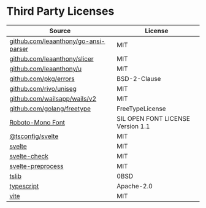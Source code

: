 # Third Party Licenses

| Source | License |
| --- | --- |
| [github.com/leaanthony/go-ansi-parser](https://github.com/leaanthony/go-ansi-parser/blob/v1.6.1/LICENSE) | MIT |
| [github.com/leaanthony/slicer](https://github.com/leaanthony/slicer/blob/v1.6.0/LICENSE) | MIT |
| [github.com/leaanthony/u](https://github.com/leaanthony/u/blob/v1.1.1/LICENSE) | MIT |
| [github.com/pkg/errors](https://github.com/pkg/errors/blob/v0.9.1/LICENSE) | BSD-2-Clause |
| [github.com/rivo/uniseg](https://github.com/rivo/uniseg/blob/v0.4.7/LICENSE.txt) | MIT |
| [github.com/wailsapp/wails/v2](https://github.com/wailsapp/wails/blob/v2.10.2/v2/LICENSE) | MIT |
| [github.com/golang/freetype](https://github.com/golang/freetype/blob/master/licenses/ftl.txt) | FreeTypeLicense |
| [Roboto-Mono Font](https://fonts.google.com/specimen/Roboto+Mono/license) | SIL OPEN FONT LICENSE Version 1.1 || [@sveltejs/vite-plugin-svelte](https://github.com/sveltejs/vite-plugin-svelte.git) | MIT |
| [@tsconfig/svelte](https://github.com/tsconfig/bases.git) | MIT |
| [svelte](https://github.com/sveltejs/svelte.git) | MIT |
| [svelte-check](https://github.com/sveltejs/language-tools.git) | MIT |
| [svelte-preprocess](https://github.com/sveltejs/svelte-preprocess.git) | MIT |
| [tslib](https://github.com/Microsoft/tslib.git) | 0BSD |
| [typescript](https://github.com/Microsoft/TypeScript.git) | Apache-2.0 |
| [vite](https://github.com/vitejs/vite.git) | MIT |
